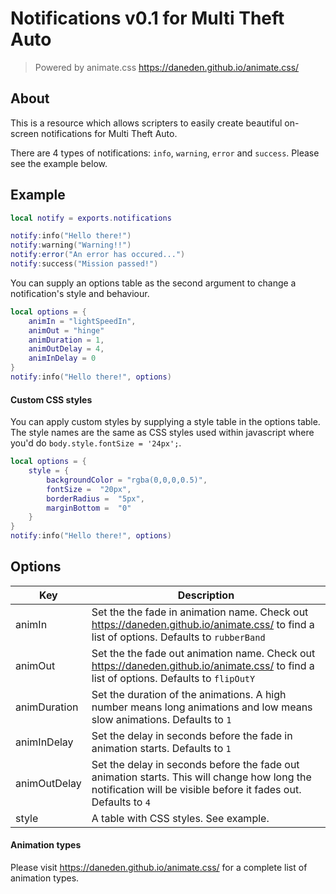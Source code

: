 # Notifications v0.1 for Multi Theft Auto
> Powered by animate.css
>https://daneden.github.io/animate.css/
## About

This is a resource which allows scripters to easily create beautiful on-screen notifications for Multi Theft Auto.

There are 4 types of notifications: ``info``, ``warning``, ``error`` and ``success``. Please see the example below.

## Example
```lua
local notify = exports.notifications

notify:info("Hello there!")
notify:warning("Warning!!")
notify:error("An error has occured...")
notify:success("Mission passed!")
```
You can supply an options table as the second argument to change a notification's style and behaviour.
```lua
local options = {
	animIn = "lightSpeedIn",
	animOut = "hinge"
	animDuration = 1,
	animOutDelay = 4,
	animInDelay = 0
}
notify:info("Hello there!", options)
```
#### Custom CSS styles
You can apply custom styles by supplying a style table in the options table. The style names are the same as CSS styles used within javascript where you'd do ``body.style.fontSize = '24px';``.
```lua
local options = {
	style = {
		backgroundColor = "rgba(0,0,0,0.5)",
		fontSize =  "20px",
		borderRadius =  "5px",
		marginBottom =  "0"
	}
}
notify:info("Hello there!", options)
```
## Options
| Key | Description |
|--|--|
| animIn | Set the the fade in animation name. Check out https://daneden.github.io/animate.css/ to find a list of options. Defaults to ``rubberBand`` |
| animOut | Set the the fade out animation name. Check out https://daneden.github.io/animate.css/ to find a list of options. Defaults to ``flipOutY`` |
| animDuration | Set the duration of the animations. A high number means long animations and low means slow animations. Defaults to ``1``|
| animInDelay | Set the delay in seconds before the fade in animation starts. Defaults to ``1``|
| animOutDelay | Set the delay in seconds before the fade out animation starts. This will change how long the notification will be visible before it fades out. Defaults to ``4``|
| style | A table with CSS styles. See example. |
#### Animation types
Please visit https://daneden.github.io/animate.css/ for a complete list of animation types.

